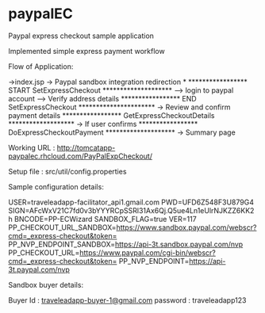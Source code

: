 # paypalEC
Paypal express checkout sample application

Implemented simple express payment workflow

Flow of Application:

->index.jsp
-> Paypal sandbox integration redirection *
   ***************** START SetExpressCheckout ********************
   --> login to paypal account
   --> Verify address details
   ***************** END SetExpressCheckout **********************
-> Review and confirm payment details
   ***************** GetExpressCheckoutDetails *******************
-> If user confirms
   ***************** DoExpressCheckoutPayment ********************
-> Summary page
   

Working URL : http://tomcatapp-paypalec.rhcloud.com/PayPalExpCheckout/

Setup file : src/util/config.properties

Sample configuration details:

USER=traveleadapp-facilitator_api1.gmail.com
PWD=UFD6Z548F3U879G4
SIGN=AFcWxV21C7fd0v3bYYYRCpSSRl31Ax6Qj.Q5ue4Ln1eUlrNJKZZ6KK2h
BNCODE=PP-ECWizard
SANDBOX_FLAG=true
VER=117
PP_CHECKOUT_URL_SANDBOX=https://www.sandbox.paypal.com/webscr?cmd=_express-checkout&token=
PP_NVP_ENDPOINT_SANDBOX=https://api-3t.sandbox.paypal.com/nvp
PP_CHECKOUT_URL=https://www.paypal.com/cgi-bin/webscr?cmd=_express-checkout&token=
PP_NVP_ENDPOINT=https://api-3t.paypal.com/nvp

Sandbox buyer details:

Buyer Id : traveleadapp-buyer-1@gmail.com 
password : traveleadapp123